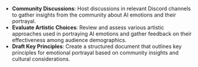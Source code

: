 - **Community Discussions**: Host discussions in relevant Discord channels to gather insights from the community about AI emotions and their portrayal.
- **Evaluate Artistic Choices**: Review and assess various artistic approaches used in portraying AI emotions and gather feedback on their effectiveness among audience demographics.
- **Draft Key Principles**: Create a structured document that outlines key principles for emotional portrayal based on community insights and cultural considerations.
